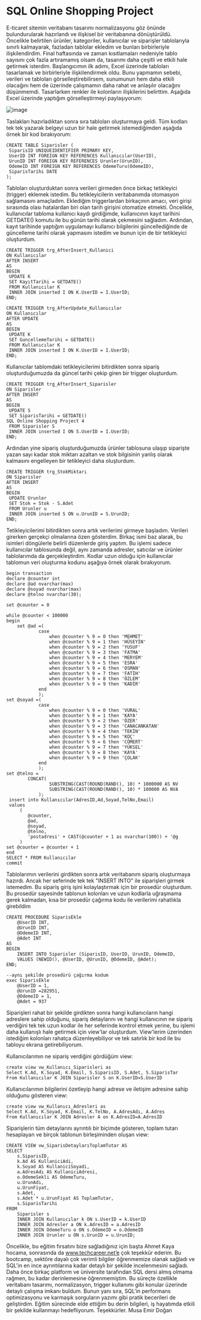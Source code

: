 # SQL Online Shopping Project

E-ticaret sitemin veritabanı tasarımı normalizasyonu göz önünde bulundurularak
hazırlandı ve ilişkisel bir veritabanına dönüştürüldü. Öncelikle belirtilen ürünler,
kategoriler, kullanıcılar ve siparişler tablolarıyla sınırlı kalmayarak, fazladan tablolar
ekledim ve bunları birbirleriyle ilişkilendirdim. Final haftasında ve zaman kısıtlamaları
nedeniyle tablo sayısını çok fazla artıramamış olsam da, tasarımı daha çeşitli ve etkili
hale getirmek isterdim.
Başlangıcımın ilk adımı, Excel üzerinde tabloları tasarlamak ve birbirleriyle
ilişkilendirmek oldu. Bunu yapmamın sebebi, verileri ve tabloları görselleştirebilirsem,
sunumunun hem daha etkili olacağını hem de üzerinde çalışmamın daha rahat ve
anlaşılır olacağını düşünmemdi. Tasarlarken renkler ile kolonların ilişkilerini belirttim.
Aşağıda Excel üzerinde yaptığım görselleştirmeyi paylaşıyorum:

![image](https://github.com/Memirdogan/OnlineShoppingDB/assets/66549233/3210cfd3-3602-400b-84e9-7e0c8a38f2f5)

Taslakları hazırladıktan sonra sıra tabloları oluşturmaya geldi. Tüm kodları tek tek
yazarak belgeyi uzun bir hale getirmek istemediğimden aşağıda örnek bir kod
bırakıyorum:

```
CREATE TABLE Siparisler (
 SiparisID UNIQUEIDENTIFIER PRIMARY KEY,
 UserID INT FOREIGN KEY REFERENCES Kullanıcılar(UserID),
 UrunID INT FOREIGN KEY REFERENCES Urunler(UrunID),
 OdemeID INT FOREIGN KEY REFERENCES OdemeTuru(OdemeID),
 SiparisTarihi DATE
);
```

Tabloları oluşturduktan sonra verileri girmeden önce birkaç tetikleyici (trigger) eklemek
istedim. Bu tetikleyicilerin veritabanımda otomasyon sağlamasını amaçladım. Eklediğim
triggerlardan birkaçının amacı, veri girişi sırasında olası hatalardan biri olan tarih girişini
otomatize etmekti. Öncelikle, kullanıcılar tabloma kullanıcı kaydı girdiğimde, kullanıcının
kayıt tarihini GETDATE() komutu ile bu günün tarihi olarak çekmesini sağladım.
Ardından, kayıt tarihinde yaptığım uygulamayı kullanıcı bilgilerini güncellediğinde de
güncelleme tarihi olarak yapmasını istedim ve bunun için de bir tetikleyici oluşturdum.

```
CREATE TRIGGER trg_AfterInsert_Kullanici
ON Kullanıcılar
AFTER INSERT
AS
BEGIN
 UPDATE K
 SET KayıtTarihi = GETDATE()
 FROM Kullanıcılar K
 INNER JOIN inserted I ON K.UserID = I.UserID;
END;
```
```
CREATE TRIGGER trg_AfterUpdate_Kullanıcılar
ON Kullanıcılar
AFTER UPDATE
AS
BEGIN
 UPDATE K
 SET GuncellemeTarihi = GETDATE()
 FROM Kullanıcılar K
 INNER JOIN inserted I ON K.UserID = I.UserID;
END;
```

Kullanıcılar tablomdaki tetikleyicilerimi bitirdikten sonra sipariş oluşturduğumuzda da
güncel tarihi çekip giren bir trigger oluşturdum.

```
CREATE TRIGGER trg_AfterInsert_Siparisler
ON Siparisler
AFTER INSERT
AS
BEGIN
 UPDATE S
 SET SiparisTarihi = GETDATE()
SQL Online Shopping Project 4
 FROM Siparisler S
 INNER JOIN inserted I ON S.UserID = I.UserID;
END;
```

Ardından yine sipariş oluşturduğumuzda ürünler tablosuna ulaşıp siparişte yazan sayı
kadar stok miktarı azaltan ve stok bilgisinin yanlış olarak kalmasını engelleyen bir
tetikleyici daha oluşturdum.

```
CREATE TRIGGER trg_StokMiktarı
ON Siparisler
AFTER INSERT
AS
BEGIN
 UPDATE Urunler
 SET Stok = Stok - S.Adet
 FROM Urunler u
 INNER JOIN inserted S ON u.UrunID = S.UrunID;
END;
```
Tetikleyicilerimi bitirdikten sonra artık verilerimi girmeye başladım. Verileri girerken
gerçekçi olmalarına özen gösterdim. Birkaç ismi baz alarak, bu isimleri döngülerle belirli
düzenlerde giriş yaptım. Bu işlemi sadece kullanıcılar tablosunda değil, aynı zamanda
adresler, satıcılar ve ürünler tablolarımda da gerçekleştirdim. Kodlar uzun olduğu için
kullanıcılar tablomun veri oluşturma kodunu aşağıya örnek olarak bırakıyorum.

```
begin transaction
declare @counter int
declare @ad nvarchar(max)
declare @soyad nvarchar(max)
declare @telno nvarchar(30);

set @counter = 0

while @counter < 100000
begin
    set @ad =(
            case
                when @counter % 9 = 0 then 'MEHMET'
                when @counter % 9 = 1 then 'HÜSEYİN'
                when @counter % 9 = 2 then 'YUSUF'
                when @counter % 9 = 3 then 'FATMA'
                when @counter % 9 = 4 then 'MERYEM'
                when @counter % 9 = 5 then 'ESRA'
                when @counter % 9 = 6 then 'OSMAN'
                when @counter % 9 = 7 then 'FATİH'
                when @counter % 9 = 8 then 'ÖZLEM'
                when @counter % 9 = 9 then 'KADİR'
            end
            );
set @soyad =(
            case
                when @counter % 9 = 0 then 'VURAL'
                when @counter % 9 = 1 then 'KAYA'
                when @counter % 9 = 2 then 'ÖZER'
                when @counter % 9 = 3 then 'CANACANKATAN'
                when @counter % 9 = 4 then 'TEKİN'
                when @counter % 9 = 5 then 'KOÇ'
                when @counter % 9 = 6 then 'CÖMERT'
                when @counter % 9 = 7 then 'YÜKSEL'
                when @counter % 9 = 8 then 'KAYA'
                when @counter % 9 = 9 then 'ÇOLAK'
            end
            );
set @telno =
        CONCAT(
                SUBSTRING(CAST(ROUND(RAND(), 10) * 1000000 AS NV
                SUBSTRING(CAST(ROUND(RAND(), 10) * 100000 AS NVA
            );
 insert into Kullanıcılar(AdresID,Ad,Soyad,TelNo,Email)
 values
     (
        @counter,
        @ad,
        @soyad,
        @telno,
        'postadresi' + CAST(@counter + 1 as nvarchar(100)) + '@g
     )
set @counter = @counter + 1
end
SELECT * FROM Kullanıcılar
commit
```

Tablolarımın verilerini girdikten sonra artık veritabanım sipariş oluşturmaya hazırdı.
Ancak her seferinde tek tek "INSERT INTO" ile siparişleri girmek istemedim. Bu sipariş
giriş işini kolaylaştırmak için bir prosedür oluşturdum. Bu prosedür sayesinde tablonun
kolonları ve uzun kodlarla uğraşmama gerek kalmadan, kısa bir prosedür çağırma kodu
ile verilerimi rahatlıkla girebildim

```
CREATE PROCEDURE SiparisEkle
    @UserID INT,
    @UrunID INT,
    @OdemeID INT,
    @Adet INT
AS
BEGIN
    INSERT INTO Siparisler (SiparisID, UserID, UrunID, OdemeID,
    VALUES (NEWID(), @UserID, @UrunID, @OdemeID, @Adet);
END;

--aynı şekilde prosedürü çağırma kodum
exec SiparisEkle
    @UserID = 1,
    @UrunID =282951,
    @OdemeID = 1,
    @Adet = 937
```

Siparişleri rahat bir şekilde girdikten sonra hangi kullanıcıların hangi adreslere sahip
olduğunu, sipariş detaylarını ve hangi kullanıcının ne sipariş verdiğini tek tek uzun
kodlar ile her seferinde kontrol etmek yerine, bu işlemi daha kullanışlı hale getirmek için
view'lar oluşturdum. View'lerim üzerinden istediğim kolonları rahatça düzenleyebiliyor ve
tek satırlık bir kod ile bu tabloyu ekrana getirebiliyorum.


Kullanıcılarımın ne sipariş verdiğini gördüğüm view:
```
create view vw_Kullanıcı_Siparisleri as
Select K.Ad, K.Soyad, K.Email, S.SiparisID, S.Adet, S.SiparisTar
From Kullanıcılar K JOIN Siparisler S on K.UserID=S.UserID
```

Kullanıcılarımın bilgilerini özetleyip hangi adrese ve iletişim adresine sahip olduğunu
gösteren view:

```
create view vw_Kullanıcı_Adresleri as
Select K.Ad, K.Soyad, K.Email, K.TelNo, A.AdresAdı, A.Adres
From Kullanıcılar K JOIN Adresler A on K.AdresID=A.AdresID
```

Siparişlerin tüm detaylarını ayrıntılı bir biçimde gösteren, toplam tutarı hesaplayan
ve birçok tablonun birleşiminden oluşan view:

```
CREATE VIEW vw_SiparisDetaylarıToplamTutar AS
SELECT
    s.SiparisID,
    k.Ad AS KullaniciAdi,
    k.Soyad AS KullaniciSoyadi,
    a.AdresAdı AS KullaniciAdresi,
    o.OdemeSekli AS OdemeTuru,
    u.UrunAdı,
    u.UrunFiyat,
    s.Adet,
    s.Adet * u.UrunFiyat AS ToplamTutar,
    s.SiparisTarihi
FROM
    Siparisler s
    INNER JOIN Kullanıcılar k ON s.UserID = k.UserID
    INNER JOIN Adresler a ON k.AdresID = a.AdresID
    INNER JOIN OdemeTuru o ON s.OdemeID = o.OdemeID
    INNER JOIN Urunler u ON s.UrunID = u.UrunID;
```

Öncelikle, bu eğitim fırsatını bize sağladığınız için başta Ahmet Kaya hocama,
sonrasında da www.techcareer.net’e çok teşekkür ederim. Bu bootcamp, sektöre dayalı
çok verimli bilgiler öğrenmemize olanak sağladı ve SQL'in en ince ayrıntılarına kadar
detaylı bir şekilde incelenmesini sağladı. Daha önce birkaç platform ve üniversite
tarafından SQL dersi almış olmama rağmen, bu kadar derinlemesine öğrenmemiştim.
Bu süreçte özellikle veritabanı tasarımı, normalizasyon, trigger kullanımı gibi konular
üzerinde detaylı çalışma imkanı buldum. Bunun yanı sıra, SQL'in performans
optimizasyonu ve karmaşık sorguların yazımı gibi pratik becerileri de geliştirdim. Eğitim
sürecinde elde ettiğim bu derin bilgileri, iş hayatımda etkili bir şekilde kullanmayı
hedefliyorum.
Teşekkürler.
Musa Emir Doğan
